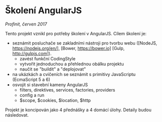 # Školení AngularJS 
_Profinit, červen 2017_

Tento projekt vznikl pro potřeby školení v AngularJS. Cílem školení je:
- seznámit posluchače se zakladními nástroji pro tvorbu webu ([NodeJS, https://nodejs.org/en/], [Bower, https://bower.io] [Gulp, http://gulpjs.com]).
  - zavést funkční CodingStyle
  - vytvořit jednoduchou a přehlednou obálku projektu
  - naučit se "buildit" a "deplojovat"
- na ukázkách a cvičeních se seznámit s primitivy JavaScriptu (EcmaScript 5 a 6)
- osvojit si stavební kameny AngularJS
  - filters, direktives, services, factories, providers
  - config a run
  - $scope, $cookies, $location, $http
  
Projekt je koncipován jako 4 přednášky a 4 domácí úlohy. Detaily budou následovat.
   